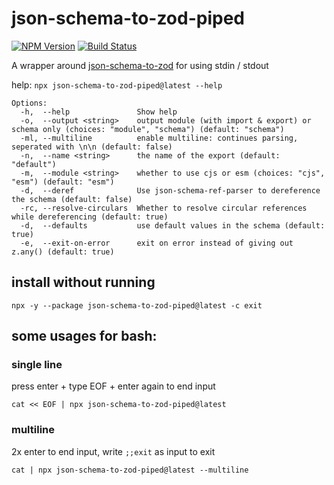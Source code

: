 # json-schema-to-zod-piped

[![NPM Version](https://img.shields.io/npm/v/json-schema-to-zod-piped.svg)](https://npmjs.org/package/json-schema-to-zod)
[![Build Status](https://github.com/HeroClay/json-schema-to-zod-piped/actions/workflows/compile.yml/badge.svg)](https://github.com/HeroClay/json-schema-to-zod-piped/)

A wrapper around [json-schema-to-zod](https://www.npmjs.com/package/json-schema-to-zod) for using stdin / stdout

help: `npx json-schema-to-zod-piped@latest --help`

```
Options:
  -h,  --help               Show help
  -o,  --output <string>    output module (with import & export) or schema only (choices: "module", "schema") (default: "schema")
  -ml, --multiline          enable multiline: continues parsing, seperated with \n\n (default: false)
  -n,  --name <string>      the name of the export (default: "default")
  -m,  --module <string>    whether to use cjs or esm (choices: "cjs", "esm") (default: "esm")
  -d,  --deref              Use json-schema-ref-parser to dereference the schema (default: false)
  -rc, --resolve-circulars  Whether to resolve circular references while dereferencing (default: true)
  -d,  --defaults           use default values in the schema (default: true)
  -e,  --exit-on-error      exit on error instead of giving out z.any() (default: true)
```

## install without running

`npx -y --package json-schema-to-zod-piped@latest -c exit`

## some usages for bash:

### single line

press enter + type EOF + enter again to end input

`cat << EOF | npx json-schema-to-zod-piped@latest`

### multiline

2x enter to end input, write `;;exit` as input to exit

`cat | npx json-schema-to-zod-piped@latest --multiline`
